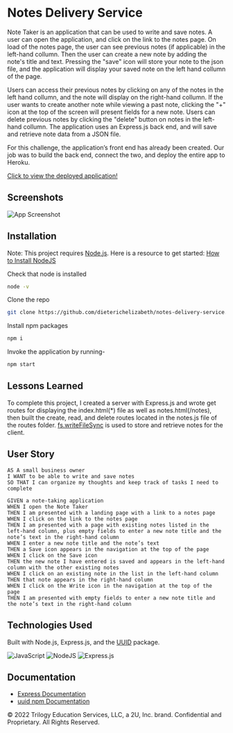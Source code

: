 # Notes Delivery Service

Note Taker is an application that can be used to write and save notes. A user can open the application, and click on the link to the notes page. On load of the notes page, the user can see previous notes (if applicable) in the left-hand collumn. Then the user can create a new note by adding the note's title and text. Pressing the "save" icon will store your note to the json file, and the application will display your saved note on the left hand collumn of the page.

Users can access their previous notes by clicking on any of the notes in the left hand collumn, and the note will display on the right-hand collumn. If the user wants to create another note while viewing a past note, clicking the "+" icon at the top of the screen will present fields for a new note. Users can delete previous notes by clicking the "delete" button on notes in the left-hand collumn. The application uses an Express.js back end, and will save and retrieve note data from a JSON file.

For this challenge, the application’s front end has already been created. Our job was to build the back end, connect the two, and deploy the entire app to Heroku.

[Click to view the deployed application!](https://immense-waters-79428.herokuapp.com/)

## Screenshots

![App Screenshot](https://user-images.githubusercontent.com/95142863/158084703-01983353-25fd-4894-a95f-421abc0c196a.png)

## Installation

Note: This project requires [Node.js](https://nodejs.org/en/). Here is a resource to get started: [How to Install NodeJS](https://coding-boot-camp.github.io/full-stack/nodejs/how-to-install-nodejs)

Check that node is installed

```bash
node -v
```

Clone the repo

```bash
git clone https://github.com/dieterichelizabeth/notes-delivery-service.git
```

Install npm packages

```bash
npm i
```

Invoke the application by running-

```bash
npm start
```

## Lessons Learned

To complete this project, I created a server with Express.js and wrote get routes for displaying the index.html(\*) file as well as notes.html(/notes), then built the create, read, and delete routes located in the notes.js file of the routes folder. [fs.writeFileSync](https://nodejs.dev/learn/the-nodejs-fs-module) is used to store and retrieve notes for the client.

## User Story

```
AS A small business owner
I WANT to be able to write and save notes
SO THAT I can organize my thoughts and keep track of tasks I need to complete
```

```
GIVEN a note-taking application
WHEN I open the Note Taker
THEN I am presented with a landing page with a link to a notes page
WHEN I click on the link to the notes page
THEN I am presented with a page with existing notes listed in the left-hand column, plus empty fields to enter a new note title and the note’s text in the right-hand column
WHEN I enter a new note title and the note’s text
THEN a Save icon appears in the navigation at the top of the page
WHEN I click on the Save icon
THEN the new note I have entered is saved and appears in the left-hand column with the other existing notes
WHEN I click on an existing note in the list in the left-hand column
THEN that note appears in the right-hand column
WHEN I click on the Write icon in the navigation at the top of the page
THEN I am presented with empty fields to enter a new note title and the note’s text in the right-hand column
```

## Technologies Used

Built with Node.js, Express.js, and the [UUID](https://www.npmjs.com/package/uuid) package.

![JavaScript](https://img.shields.io/badge/javascript-%23323330.svg?style=for-the-badge&logo=javascript&logoColor=%23F7DF1E) ![NodeJS](https://img.shields.io/badge/node.js-6DA55F?style=for-the-badge&logo=node.js&logoColor=white) ![Express.js](https://img.shields.io/badge/express.js-%23404d59.svg?style=for-the-badge&logo=express&logoColor=%2361DAFB)

## Documentation

- [Express Documentation](https://expressjs.com/en/4x/api.html#app.post.method)
- [uuid npm Documentation](https://www.npmjs.com/package/uuid)

© 2022 Trilogy Education Services, LLC, a 2U, Inc. brand. Confidential and Proprietary. All Rights Reserved.

